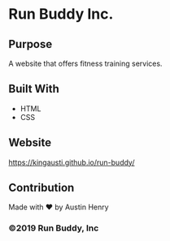 # Run Buddy Inc.

## Purpose
A website that offers fitness training services. 

## Built With
* HTML
* CSS

## Website
https://kingausti.github.io/run-buddy/

## Contribution
Made with ❤️ by Austin Henry

### ©️2019 Run Buddy, Inc 
